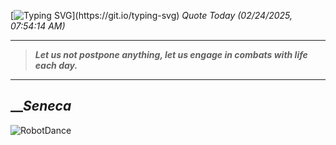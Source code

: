 [![Typing SVG](https://readme-typing-svg.herokuapp.com?font=Press+Start+2P&color=C2F784&size=35&width=900&height=100&lines=Hello+World%2C+I'm+Hung+!)](https://git.io/typing-svg) 
_Quote Today (02/24/2025, 07:54:14 AM)_
___
>**_Let us not postpone anything, let us engage in combats with life each day._**
___

## __**_Seneca_**

![RobotDance](src/assets/images/robot-dancing-dribble.gif?style=center)
